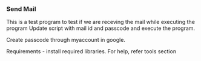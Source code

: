 ### Send Mail

This is a test program to test if we are receving the mail while executing the program
Update script with mail id and passcode and execute the program.

Create passcode through myaccount in google.

Requirements - install required libraries. For help, refer tools section

